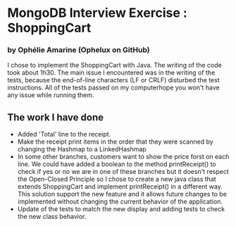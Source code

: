 # MongoDB Interview Exercise : ShoppingCart
### by Ophélie Amarine (Ophelux on GitHub)

I chose to implement the ShoppingCart with Java. 
The writing of the code took about 1h30.
The main issue I encountered was in the writing of the tests, because the end-of-line characters (LF or CRLF) disturbed the test instructions. All of the tests passed on my computerhope you won't have any issue while running them. 

## The work I have done 
- Added 'Total' line to the receipt. 
- Make the receipt print items in the order that they were scanned by changing the Hashmap to a LinkedHashmap
- In some other branches, customers want to show the price forst on each line.
We could have added a boolean to the method printReceipt() to check if yes or no we are in one of these branches but it doesn't respect the Open-Closed Principle so I chose to create a new java class that extends ShoppingCart and implement printReceipt() in a different way. This solution support the new feature and it allows future changes to be implemented without changing the current behavior of the application.
- Update of the tests to match the new display and adding tests to check the new class behavior. 
